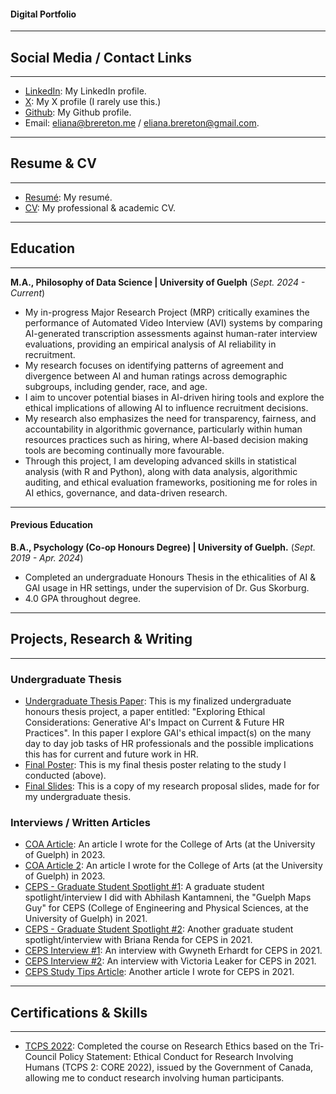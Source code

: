 #### Digital Portfolio  

* * *
## Social Media / Contact Links
* * *
-   [LinkedIn](https://www.linkedin.com/in/eliana-brereton-18495a205/): My LinkedIn profile.
-   [X](https://x.com/BreretonEliana): My X profile (I rarely use this.)
-   [Github](https://github.com/ebrereto): My Github profile.
-   Email: eliana@brereton.me / eliana.brereton@gmail.com.

* * *
## Resume & CV
* * *
- [Resumé](/img/web_resume_2025.pdf):  My resumé.
- [CV](/img/ElianaBrereton_CV_web.pdf): My professional & academic CV.

* * *
## Education
* * *
**M.A., Philosophy of Data Science | University of Guelph** 
(_Sept. 2024 - Current_)
- My in-progress Major Research Project (MRP) critically examines the performance of Automated Video Interview (AVI) systems by comparing AI-generated transcription assessments against human-rater interview evaluations, providing an empirical  analysis of AI reliability in recruitment.
- My research focuses on identifying patterns of agreement and divergence between AI and human ratings across demographic subgroups, including gender, race, and age.
- I aim to uncover potential biases in AI-driven hiring tools and explore the ethical implications of allowing AI to influence recruitment decisions.
- My research also emphasizes the need for transparency, fairness, and accountability in algorithmic governance, particularly within human resources practices such as hiring, where AI-based decision making tools are becoming continually more favourable.
- Through this project, I am developing advanced skills in statistical analysis (with R and Python), along with data analysis, algorithmic auditing, and ethical evaluation frameworks, positioning me for roles in AI ethics, governance, and data-driven research.

* * *
#### Previous Education
**B.A., Psychology (Co-op Honours Degree) | University of Guelph.** 
(_Sept. 2019 - Apr. 2024_)
- Completed an undergraduate Honours Thesis in the ethicalities of AI & GAI usage in HR settings, under the supervision of Dr. Gus Skorburg.
- 4.0 GPA throughout degree.

* * *
## Projects, Research & Writing
* * *

### Undergraduate Thesis
-   [Undergraduate Thesis Paper](/img/final_paper.pdf):  This is my finalized undergraduate honours thesis project, a paper entitled: "Exploring Ethical Considerations: Generative AI's Impact on Current & Future HR Practices". In this paper I explore GAI's ethical impact(s) on the many day to day job tasks of HR professionals and the possible implications this has for current and future work in HR.
-   [Final Poster](/img/final_poster.pdf): This is my final thesis poster relating to the study I conducted (above). 
-   [Final Slides](/img/final_slides.pdf): This is a copy of my research proposal slides, made for for my undergraduate thesis.

### Interviews / Written Articles 
  - [COA Article](https://www.uoguelph.ca/arts/college/news/artworks-university-guelph-art-collection-view-mcmichael-summer): An article I wrote for the College of Arts (at the University of Guelph) in 2023.
  - [COA Article 2](https://www.uoguelph.ca/arts/sets/news/unveiling-future-food-visions-guelphs-culinary-tale-crafted-theatre-students-faculty): An article I wrote for the College of Arts (at the University of Guelph) in 2023.
  - [CEPS - Graduate Student Spotlight #1](https://csahs.uoguelph.ca/news/2021/03/abhilash-kantamneni-spotlight-guelph-maps-guy): A graduate student spotlight/interview I did with Abhilash Kantamneni, the "Guelph Maps Guy" for CEPS (College of Engineering and Physical Sciences, at the University of Guelph) in 2021.
  - [CEPS - Graduate Student Spotlight #2](https://csahs.uoguelph.ca/news/2021/05/briana-renda-spotlight-epidemic-vaping): Another graduate student spotlight/interview with Briana Renda for CEPS in 2021.
  - [CEPS Interview #1](https://www.uoguelph.ca/ceps/news/2021/10/qa-gwyneth-erhardt): An interview with Gwyneth Erhardt for CEPS in 2021.
  - [CEPS Interview #2](https://www.uoguelph.ca/ceps/news/2021/11/qa-victoria-leaker): An interview with Victoria Leaker for CEPS in 2021.
  - [CEPS Study Tips Article](https://www.uoguelph.ca/ceps/news/2021/12/ceps-exam-season-study-tips): Another article I wrote for CEPS in 2021.

* * *
## Certifications & Skills
* * *
-   [TCPS 2022](/img/tcps.pdf):  Completed the course on Research Ethics based on the Tri-Council Policy Statement: Ethical Conduct for Research Involving Humans (TCPS 2: CORE 2022), issued by the Government of Canada, allowing me to conduct research involving human participants.
